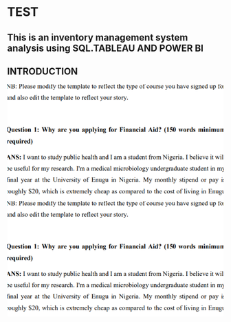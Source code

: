 # TEST
## This is an inventory management system analysis using SQL.TABLEAU AND POWER BI
## INTRODUCTION
![](Convert{img}.PNG)
![](Convert{img}.PNG)

